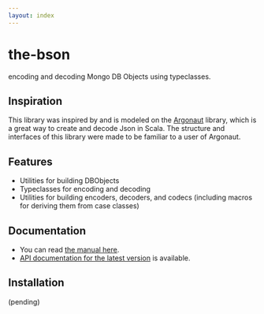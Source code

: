 ```yaml
---
layout: index
---
```

the-bson
========
encoding and decoding Mongo DB Objects using typeclasses.

Inspiration
-----------
This library was inspired by and is modeled on the [Argonaut](http://argonaut.io/) library, which is a great way to create and decode Json in Scala.
The structure and interfaces of this library were made to be familiar to a user of Argonaut.

Features
--------
* Utilities for building DBObjects
* Typeclasses for encoding and decoding
* Utilities for building encoders, decoders, and codecs (including macros for deriving them from case classes)

Documentation
-------------
* You can read [the manual here][manual].
* [API documentation for the latest version][api-docs] is available.

Installation
------------
(pending)

[manual]: http://raptros.github.io/the-bson/docs/the-bson.html
[api-docs]: http://raptros.github.io/the-bson/docs/latest/api/#io.github.raptros.bson.package 
